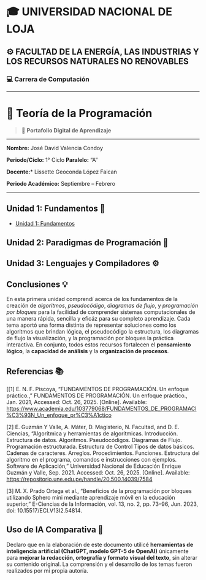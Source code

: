 # 🎓 **UNIVERSIDAD NACIONAL DE LOJA**

## ⚙️ **FACULTAD DE LA ENERGÍA, LAS INDUSTRIAS Y LOS RECURSOS NATURALES NO RENOVABLES**

### 💻 **Carrera de Computación**

---

# 🧠 **Teoría de la Programación**

> 📂 **Portafolio Digital de Aprendizaje**

-----

**Nombre:** José David Valencia Condoy

**Periodo/Ciclo:** 1° Ciclo                        **Paralelo:** “A”

**Docente:*** Lissette Geoconda López Faican

**Periodo Académico:** Septiembre – Febrero

---


## Unidad 1: Fundamentos 🏁

* [Unidad 1: Fundamentos](unidad1.md)

## Unidad 2: Paradigmas de Programación 🧩



## Unidad 3: Lenguajes y Compiladores ⚙️



## Conclusiones 💡

En esta primera unidad comprendí acerca de los fundamentos de la creación de *algoritmos*, *pseudocódigo*, *diagramas de flujo*, y *programación por bloques* para la facilidad de comprender sistemas computacionales de una manera rápida, sencilla y eficáz para su completo aprendizaje. Cada tema aportó una forma distinta de representar soluciones como los algoritmos que brindan lógica, el pseudocódigo la estructura, los diagramas de flujo la visualización, y la programación por bloques la práctica interactiva. En conjunto, todos estos recursos fortalecen el **pensamiento lógico**, la **capacidad de análisis** y la **organización de procesos**.

## Referencias 📚

[[1]	E. N. F. Piscoya, “FUNDAMENTOS DE PROGRAMACIÓN. Un enfoque práctico.,” FUNDAMENTOS DE PROGRAMACIÓN. Un enfoque práctico., Jan. 2021, Accessed: Oct. 26, 2025. [Online]. Available: https://www.academia.edu/103779068/FUNDAMENTOS_DE_PROGRAMACI%C3%93N_Un_enfoque_pr%C3%A1ctico

[2]	E. Guzmán Y Valle, A. Máter, D. Magisterio, N. Facultad, and D. E. Ciencias, “Algorítmica y herramientas de algorítmicas. Introducción. Estructura de datos. Algoritmos. Pseudocódigos. Diagramas de Flujo. Programación estructurada. Estructura de Control Tipos de datos básicos. Cadenas de caracteres. Arreglos. Procedimientos. Funciones. Estructura del algoritmo en el programa, comandos e instrucciones con ejemplos. Software de Aplicación,” Universidad Nacional de Educación Enrique Guzmán y Valle, Sep. 2021. Accessed: Oct. 26, 2025. [Online]. Available: https://repositorio.une.edu.pe/handle/20.500.14039/7584

[3]	M. X. Prado Ortega et al., “Beneficios de la programación por bloques utilizando Sphero mini mediante aprendizaje móvil en la educación superior,” E-Ciencias de la Información, vol. 13, no. 2, pp. 73–96, Jun. 2023, doi: 10.15517/ECI.V13I2.54814.

## Uso de IA Comparativa 🤖

Declaro que en la elaboración de este documento utilicé **herramientas de inteligencia artificial (ChatGPT, modelo GPT-5 de OpenAI)** únicamente para **mejorar la redacción, ortografía y formato visual del texto**, sin alterar su contenido original.  La comprensión y el desarrollo de los temas fueron realizados por mi propia autoría.
